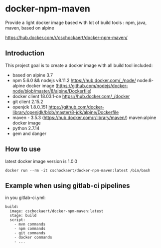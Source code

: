 # docker-npm-maven
Provide a light docker image based with lot of build tools : npm, java, maven, based on alpine

https://hub.docker.com/r/cschockaert/docker-npm-maven/

## Introduction

This project goal is to create a docker image with all build tool included:

* based on alpine 3.7
* npm 5.6.0 && nodejs v8.11.2 https://hub.docker.com/_/node/ node:8-alpine docker image (https://github.com/nodejs/docker-node/blob/master/8/alpine/Dockerfile)
* docker client 18.03.1-ce https://hub.docker.com/_/docker
* git client 2.15.2
* openjdk 1.8.0_151  https://github.com/docker-library/openjdk/blob/master/8-jdk/alpine/Dockerfile
* maven - 3.5.3 (https://hub.docker.com/r/library/maven/) maven:alpine docker image
* python 2.7.14
* gem and danger

## How to use

latest docker image version is 1.0.0

```
docker run --rm -it cschockaert/docker-npm-maven:latest /bin/bash
```


## Example when using gitlab-ci pipelines

in you gitlab-ci.yml:

```
build:
  image: cschockaert/docker-npm-maven:latest
  stage: build
  script:
    - mvn commands
    - npm commands
    - git commands
    - docker commands
    - ...
```
